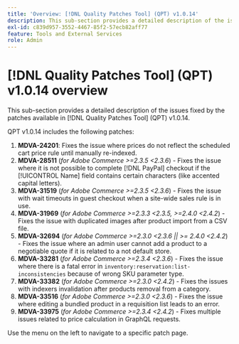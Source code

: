 ```yaml
---
title: 'Overview: [!DNL Quality Patches Tool] (QPT) v1.0.14'
description: This sub-section provides a detailed description of the issues fixed by the patches available in [!DNL Quality Patches Tool] (QPT) v1.0.14.
exl-id: c839d957-3552-4467-85f2-57ecb82aff77
feature: Tools and External Services
role: Admin
---
```

# [!DNL Quality Patches Tool] (QPT) v1.0.14 overview

This sub-section provides a detailed description of the issues fixed by the patches available in [!DNL Quality Patches Tool] (QPT) v1.0.14.

QPT v1.0.14 includes the following patches:

1. **MDVA-24201**: Fixes the issue where prices do not reflect the scheduled cart price rule until manually re-indexed.
1. **MDVA-28511** (*for Adobe Commerce >=2.3.5 <2.3.6*) - Fixes the issue where it is not possible to complete [!DNL PayPal] checkout if the [!UICONTROL Name] field contains certain characters (like accented capital letters).
1. **MDVA-31519** (*for Adobe Commerce >=2.3.5 <2.3.6*) - Fixes the issue with wait timeouts in guest checkout when a site-wide sales rule is in use.
1. **MDVA-31969** (*for Adobe Commerce >=2.3.3 <2.3.5, >=2.4.0 <2.4.2*) - Fixes the issue with duplicated images after product import from a CSV file.
1. **MDVA-32694** (*for Adobe Commerce >=2.3.0 <2.3.6 || >= 2.4.0 <2.4.2*) - Fixes the issue where an admin user cannot add a product to a negotiable quote if it is related to a not default store.
1. **MDVA-33281** (*for Adobe Commerce >=2.3.4 <2.3.6*) - Fixes the issue where there is a fatal error in `inventory:reservation:list-inconsistencies` because of wrong SKU parameter type.
1. **MDVA-33382** (*for Adobe Commerce >=2.3.0 <2.4.2*) - Fixes the issues with indexers invalidation after products removal from a category.
1. **MDVA-33516** (*for Adobe Commerce >=2.3.0 <2.3.6*) - Fixes the issue where editing a bundled product in a requisition list leads to an error.
1. **MDVA-33975** (*for Adobe Commerce >=2.3.4 <2.4.2*) - Fixes multiple issues related to price calculation in GraphQL requests.

Use the menu on the left to navigate to a specific patch page.
